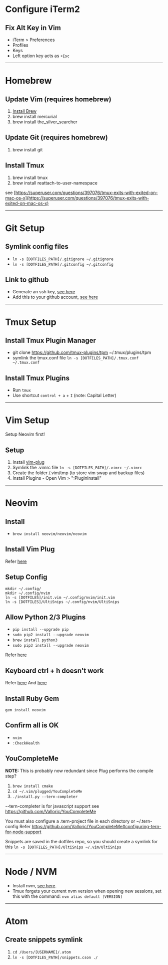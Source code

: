 # Configure iTerm2

## Fix Alt Key in Vim
* iTerm > Preferences
* Profiles
* Keys
* Left option key acts as `+Esc`

---

# Homebrew

## Update Vim (requires homebrew)

1. [Install Brew](http://brew.sh/)
2. brew install mercurial
3. brew install the_silver_searcher 

## Update Git (requires homebrew)

1. brew install git

## Install Tmux

1. brew install tmux
2. brew install reattach-to-user-namespace

see [https://superuser.com/questions/397076/tmux-exits-with-exited-on-mac-os-x](https://superuser.com/questions/397076/tmux-exits-with-exited-on-mac-os-x)

---

# Git Setup

## Symlink config files

* `ln -s [DOTFILES_PATH]/.gitignore ~/.gitignore`
* `ln -s [DOTFILES_PATH]/.gitconfig ~/.gitconfig`


## Link to github

* Generate an ssh key, [see here](https://help.github.com/articles/generating-a-new-ssh-key-and-adding-it-to-the-ssh-agent/)
* Add this to your github account, [see here](https://help.github.com/articles/adding-a-new-ssh-key-to-your-github-account/)

---

# Tmux Setup

## Install Tmux Plugin Manager

* git clone https://github.com/tmux-plugins/tpm ~/.tmux/plugins/tpm
* symlink the tmux.conf file `ln -s [DOTFILES_PATH]/.tmux.conf ~/.tmux.conf`

## Install Tmux Plugins

* Run `tmux`
* Use shortcut `control + a` + `I` (note: Capital Letter)

---

# Vim Setup

Setup Neovim first!

## Setup

1. Install [vim-plug](https://github.com/junegunn/vim-plug)
2. Symlink the .vimrc file `ln -s [DOTFILES_PATH]/.vimrc ~/.vimrc`
3. Create the folder /.vim/tmp (to store vim swap and backup files)
4. Install Plugins - Open Vim > ":PluginInstall"


---

# Neovim

## Install

* `brew install neovim/neovim/neovim`

## Install Vim Plug

Refer [here](https://github.com/junegunn/vim-plug)

## Setup Config

```
mkdir ~/.config/
mkdir ~/.config/nvim
ln -s [DOTFILES]/init.vim ~/.config/nvim/init.vim
ln -s [DOTFILES]/UltiSnips ~/.config/nvim/UltiSnips
```

## Allow Python 2/3 Plugins

* `pip install --upgrade pip`
* `sudo pip2 install --upgrade neovim`
* `brew install python3`
* `sudo pip3 install --upgrade neovim`

Refer [here](https://neovim.io/doc/user/provider.html#provider-python)

## Keyboard ctrl + h doesn't work

Refer [here](https://github.com/neovim/neovim/wiki/FAQ#my-ctrl-h-mapping-doesnt-work)
And [here](https://github.com/neovim/neovim/issues/2048)

## Install Ruby Gem

`gem install neovim`

## Confirm all is OK

* `nvim`
* `:CheckHealth`


## YouCompleteMe

**NOTE:** This is probably now redundant since Plug performs the compile step?

1. `brew install cmake`
2. `cd ~/.vim/plugged/YouCompleteMe`
3. `./install.py --tern-completer`

--tern-completer is for javascript support see https://github.com/Valloric/YouCompleteMe

You must also configure a .tern-project file in each directory or ~/.tern-config
Refer https://github.com/Valloric/YouCompleteMe#configuring-tern-for-node-support

Snippets are saved in the dotfiles repo, so you should create a symlink for this
`ln -s [DOTFILES_PATH]/UltiSnips ~/.vim/UltiSnips`

---

# Node / NVM

* Install nvm, [see here](https://github.com/creationix/nvm).
* Tmux forgets your current nvm version when opening new sessions, set this with the command: `nvm alias default [VERSION]`

---

# Atom

## Create snippets symlink

1. `cd /Users/[USERNAME]/.atom`
2. `ln -s [DOTFILES_PATH]/snippets.cson ./`
